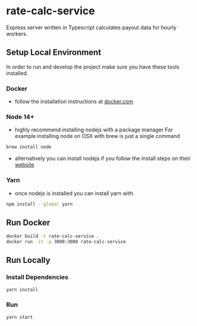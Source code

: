 # rate-calc-service

Express server written in Typescript calculates payout data for hourly workers.

## Setup Local Environment

In order to run and develop the project make sure you have these tools installed.

### Docker

- follow the installation instructions at [docker.com](https://docs.docker.com/get-docker/)

### Node 14+

- highly recommend installing nodejs with a package manager For example installing node on OSX with brew is just a single command

```bash
brew install node
```

- alternatively you can install nodejs if you follow the install steps on their [website](https://nodejs.org/en/download/)

### Yarn

- once nodejs is installed you can install yarn with

```bash
npm install --global yarn
```

## Run Docker

```bash
docker build -t rate-calc-service .
docker run -it -p 3000:3000 rate-calc-service
```

## Run Locally

### Install Dependencies

```bash
yarn install
```

### Run

```bash
yarn start
```
